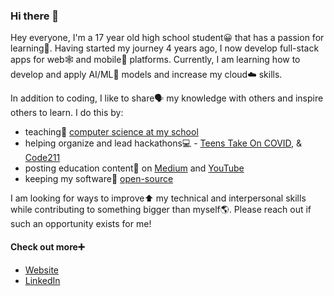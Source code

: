 ### Hi there 👋

<!--
**ashayp22/ashayp22** is a ✨ _special_ ✨ repository because its `README.md` (this file) appears on your GitHub profile.
-->


Hey everyone, I'm a 17 year old high school student😀 that has a passion for learning📖. Having started my journey 4 years ago, I now develop full-stack apps for web🕸️ and mobile📱 platforms. Currently, I am learning how to develop and apply AI/ML🧠 models and increase my cloud☁️ skills.

In addition to coding, I like to share🗣️ my knowledge with others and inspire others to learn. I do this by:

* teaching🏫 [computer science at my school](https://compscikids.net/)
* helping organize and lead hackathons💻 - [Teens Take On COVID](https://teens-take-on-covid.devpost.com/), & [Code211](https://code211.org/)
* posting education content🧮 on [Medium](https://medium.com/@ashayp22) and [YouTube](https://www.youtube.com/channel/UCC-lrzuSt77LJjqa7bOCYjw)
* keeping my software👐 [open-source](https://github.com/ashayp22/)

I am looking for ways to improve⬆️ my technical and interpersonal skills while contributing to something bigger than myself🌎. Please reach out if such an opportunity exists for me! 

#### Check out more➕

* [Website](http://ashayp.com/)
* [LinkedIn](https://www.linkedin.com/in/ashay-parikh-a0621619a/)
